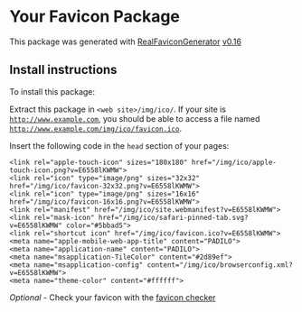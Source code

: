 # Your Favicon Package

This package was generated with [RealFaviconGenerator](https://realfavicongenerator.net/) [v0.16](https://realfavicongenerator.net/change_log#v0.16)

## Install instructions

To install this package:

Extract this package in <code>&lt;web site&gt;/img/ico/</code>. If your site is <code>http://www.example.com</code>, you should be able to access a file named <code>http://www.example.com/img/ico/favicon.ico</code>.

Insert the following code in the `head` section of your pages:

    <link rel="apple-touch-icon" sizes="180x180" href="/img/ico/apple-touch-icon.png?v=E6558lKWMW">
    <link rel="icon" type="image/png" sizes="32x32" href="/img/ico/favicon-32x32.png?v=E6558lKWMW">
    <link rel="icon" type="image/png" sizes="16x16" href="/img/ico/favicon-16x16.png?v=E6558lKWMW">
    <link rel="manifest" href="/img/ico/site.webmanifest?v=E6558lKWMW">
    <link rel="mask-icon" href="/img/ico/safari-pinned-tab.svg?v=E6558lKWMW" color="#5bbad5">
    <link rel="shortcut icon" href="/img/ico/favicon.ico?v=E6558lKWMW">
    <meta name="apple-mobile-web-app-title" content="PADILO">
    <meta name="application-name" content="PADILO">
    <meta name="msapplication-TileColor" content="#2d89ef">
    <meta name="msapplication-config" content="/img/ico/browserconfig.xml?v=E6558lKWMW">
    <meta name="theme-color" content="#ffffff">

*Optional* - Check your favicon with the [favicon checker](https://realfavicongenerator.net/favicon_checker)